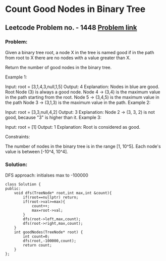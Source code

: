 # Count Good Nodes in Binary Tree
## Leetcode Problem no. - 1448 [Problem link](https://leetcode.com/problems/count-good-nodes-in-binary-tree/)
### Problem:
Given a binary tree root, a node X in the tree is named good if in the path from root to X there are no nodes with a value greater than X.

Return the number of good nodes in the binary tree.

 

Example 1:



Input: root = [3,1,4,3,null,1,5]
Output: 4
Explanation: Nodes in blue are good.
Root Node (3) is always a good node.
Node 4 -> (3,4) is the maximum value in the path starting from the root.
Node 5 -> (3,4,5) is the maximum value in the path
Node 3 -> (3,1,3) is the maximum value in the path.
Example 2:



Input: root = [3,3,null,4,2]
Output: 3
Explanation: Node 2 -> (3, 3, 2) is not good, because "3" is higher than it.
Example 3:

Input: root = [1]
Output: 1
Explanation: Root is considered as good.
 

Constraints:

The number of nodes in the binary tree is in the range [1, 10^5].
Each node's value is between [-10^4, 10^4].
### Solution:
DFS approach:
initialses max to -100000
```
class Solution {
public:
    void dfs(TreeNode* root,int max,int &count){
        if(root==nullptr) return;
        if(root->val>=max){
            count++;
            max=root->val;
        }
        dfs(root->left,max,count);
        dfs(root->right,max,count);
    }
    int goodNodes(TreeNode* root) {
        int count=0;
        dfs(root,-100000,count);
        return count;
    }
};
```
